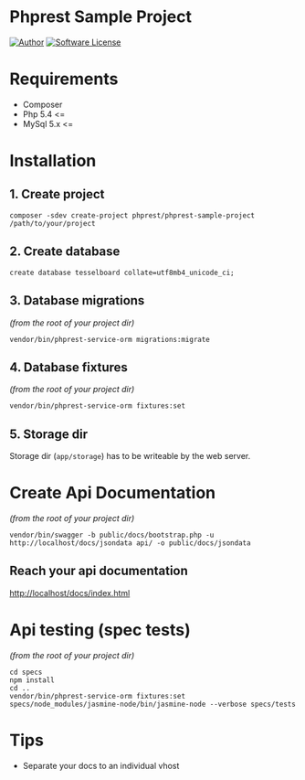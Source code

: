 # Phprest Sample Project

[![Author](http://img.shields.io/badge/author-@adammbalogh-blue.svg?style=flat-square)](https://twitter.com/adammbalogh)
[![Software License](https://img.shields.io/badge/license-MIT-blue.svg?style=flat-square)](LICENSE)

# Requirements

* Composer
* Php 5.4 <=
* MySql 5.x <=

# Installation

## 1. Create project

```cli
composer -sdev create-project phprest/phprest-sample-project /path/to/your/project
```

## 2. Create database

```cli
create database tesselboard collate=utf8mb4_unicode_ci;
```

## 3. Database migrations

*(from the root of your project dir)*

```cli
vendor/bin/phprest-service-orm migrations:migrate
```

## 4. Database fixtures

*(from the root of your project dir)*

```cli
vendor/bin/phprest-service-orm fixtures:set
```

## 5. Storage dir

Storage dir (```app/storage```) has to be writeable by the web server.

# Create Api Documentation

*(from the root of your project dir)*

```cli
vendor/bin/swagger -b public/docs/bootstrap.php -u http://localhost/docs/jsondata api/ -o public/docs/jsondata
```

## Reach your api documentation

[http://localhost/docs/index.html](http://localhost/docs/index.html)

# Api testing (spec tests)

*(from the root of your project dir)*

```cli
cd specs
npm install
cd ..
vendor/bin/phprest-service-orm fixtures:set
specs/node_modules/jasmine-node/bin/jasmine-node --verbose specs/tests
```

# Tips

* Separate your docs to an individual vhost
